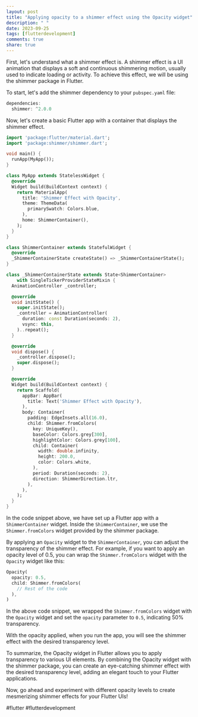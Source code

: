 ```yaml
---
layout: post
title: "Applying opacity to a shimmer effect using the Opacity widget"
description: " "
date: 2023-09-25
tags: [flutterdevelopment]
comments: true
share: true
---
```


First, let's understand what a shimmer effect is. A shimmer effect is a UI animation that displays a soft and continuous shimmering motion, usually used to indicate loading or activity. To achieve this effect, we will be using the shimmer package in Flutter.

To start, let's add the shimmer dependency to your `pubspec.yaml` file:

```dart
dependencies:
  shimmer: ^2.0.0
```

Now, let's create a basic Flutter app with a container that displays the shimmer effect.

```dart
import 'package:flutter/material.dart';
import 'package:shimmer/shimmer.dart';

void main() {
  runApp(MyApp());
}

class MyApp extends StatelessWidget {
  @override
  Widget build(BuildContext context) {
    return MaterialApp(
      title: 'Shimmer Effect with Opacity',
      theme: ThemeData(
        primarySwatch: Colors.blue,
      ),
      home: ShimmerContainer(),
    );
  }
}

class ShimmerContainer extends StatefulWidget {
  @override
  _ShimmerContainerState createState() => _ShimmerContainerState();
}

class _ShimmerContainerState extends State<ShimmerContainer>
    with SingleTickerProviderStateMixin {
  AnimationController _controller;

  @override
  void initState() {
    super.initState();
    _controller = AnimationController(
      duration: const Duration(seconds: 2),
      vsync: this,
    )..repeat();
  }

  @override
  void dispose() {
    _controller.dispose();
    super.dispose();
  }

  @override
  Widget build(BuildContext context) {
    return Scaffold(
      appBar: AppBar(
        title: Text('Shimmer Effect with Opacity'),
      ),
      body: Container(
        padding: EdgeInsets.all(16.0),
        child: Shimmer.fromColors(
          key: UniqueKey(),
          baseColor: Colors.grey[300],
          highlightColor: Colors.grey[100],
          child: Container(
            width: double.infinity,
            height: 200.0,
            color: Colors.white,
          ),
          period: Duration(seconds: 2),
          direction: ShimmerDirection.ltr,
        ),
      ),
    );
  }
}
```

In the code snippet above, we have set up a Flutter app with a `ShimmerContainer` widget. Inside the `ShimmerContainer`, we use the `Shimmer.fromColors` widget provided by the shimmer package.

By applying an `Opacity` widget to the `ShimmerContainer`, you can adjust the transparency of the shimmer effect. For example, if you want to apply an opacity level of 0.5, you can wrap the `Shimmer.fromColors` widget with the `Opacity` widget like this:

```dart
Opacity(
  opacity: 0.5,
  child: Shimmer.fromColors(
    // Rest of the code
  ),
)
```

In the above code snippet, we wrapped the `Shimmer.fromColors` widget with the `Opacity` widget and set the `opacity` parameter to `0.5`, indicating 50% transparency.

With the opacity applied, when you run the app, you will see the shimmer effect with the desired transparency level.

To summarize, the Opacity widget in Flutter allows you to apply transparency to various UI elements. By combining the Opacity widget with the shimmer package, you can create an eye-catching shimmer effect with the desired transparency level, adding an elegant touch to your Flutter applications.

Now, go ahead and experiment with different opacity levels to create mesmerizing shimmer effects for your Flutter UIs!

#flutter #flutterdevelopment